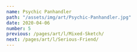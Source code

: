 ```yaml
---
name: Psychic Panhandler
path: "/assets/img/art/Psychic-Panhandler.jpg"
date: 2020-04-06
number: 5
previous: /pages/art/l/Mixed-Sketch/
next: /pages/art/l/Serious-Friend/
---
```

